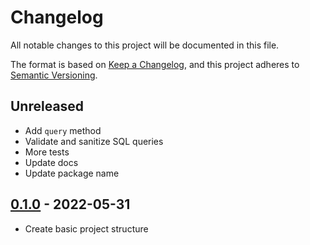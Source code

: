 # Changelog
All notable changes to this project will be documented in this file.

The format is based on [Keep a Changelog](https://keepachangelog.com/en/1.0.0/),
and this project adheres to [Semantic Versioning](https://semver.org/spec/v2.0.0.html).

## Unreleased

- Add `query` method
- Validate and sanitize SQL queries
- More tests
- Update docs
- Update package name

## [0.1.0] - 2022-05-31

- Create basic project structure

[Unreleased]: https://github.com/alejandromav/tinybird-nodejs-sdk/compare/0.1.0...HEAD
[0.1.0]: https://github.com/alejandromav/tinybird-nodejs-sdk/tree/0.1.0
<!-- [1.1.0]: https://github.com/alejandromav/tinybird-nodejs-sdk/compare/1.0.0...1.1.0
[1.0.0]: https://github.com/alejandromav/tinybird-nodejs-sdk/tree/1.0.0 -->
